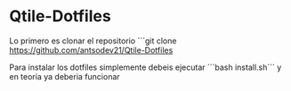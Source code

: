 # Qtile-Dotfiles
Lo primero es clonar el repositorio
´´´git clone https://github.com/antsodev21/Qtile-Dotfiles

Para instalar los dotfiles simplemente debeis ejecutar
´´´bash install.sh´´´
y en teoria ya deberia funcionar

